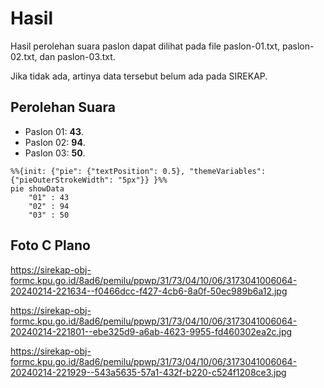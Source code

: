 # Hasil

Hasil perolehan suara paslon dapat dilihat pada file paslon-01.txt, paslon-02.txt, dan paslon-03.txt.

Jika tidak ada, artinya data tersebut belum ada pada SIREKAP.

## Perolehan Suara

 * Paslon 01: **43**.
 * Paslon 02: **94**.
 * Paslon 03: **50**.

```mermaid
%%{init: {"pie": {"textPosition": 0.5}, "themeVariables": {"pieOuterStrokeWidth": "5px"}} }%%
pie showData
    "01" : 43
    "02" : 94
    "03" : 50
```
## Foto C Plano

https://sirekap-obj-formc.kpu.go.id/8ad6/pemilu/ppwp/31/73/04/10/06/3173041006064-20240214-221634--f0466dcc-f427-4cb6-8a0f-50ec989b6a12.jpg

https://sirekap-obj-formc.kpu.go.id/8ad6/pemilu/ppwp/31/73/04/10/06/3173041006064-20240214-221801--ebe325d9-a6ab-4623-9955-fd460302ea2c.jpg

https://sirekap-obj-formc.kpu.go.id/8ad6/pemilu/ppwp/31/73/04/10/06/3173041006064-20240214-221929--543a5635-57a1-432f-b220-c524f1208ce3.jpg
